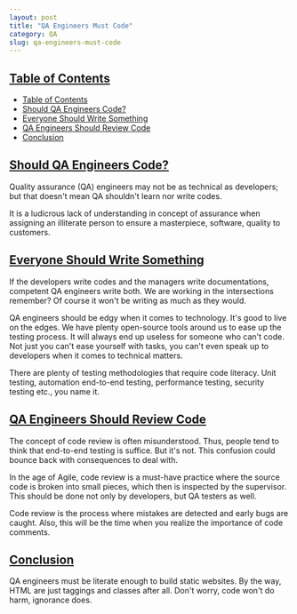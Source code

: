 ```yaml
---
layout: post
title: "QA Engineers Must Code"
category: QA
slug: qa-engineers-must-code
---
```


## [Table of Contents](#toc)
- [Table of Contents](#table-of-contents)
- [Should QA Engineers Code?](#should-qa-engineers-code)
- [Everyone Should Write Something](#everyone-should-write-something)
- [QA Engineers Should Review Code](#qa-engineers-should-review-code)
- [Conclusion](#conclusion)

## [Should QA Engineers Code?](#should-qa-engineers-code)

Quality assurance (QA) engineers may not be as technical as developers; but that doesn't mean QA shouldn't learn nor write codes. 

It is a ludicrous lack of understanding in concept of assurance when assigning an illiterate person to ensure a masterpiece, software, quality to customers.

## [Everyone Should Write Something](#everyone-should-write-something)

If the developers write codes and the managers write documentations, competent QA engineers write both. We are working in the intersections remember? Of course it won't be writing as much as they would.

QA engineers should be edgy when it comes to technology. It's good to live on the edges. We have plenty open-source tools around us to ease up the testing process. It will always end up useless for someone who can't code. Not just you can't ease yourself with tasks, you can't even speak up to developers when it comes to technical matters.

There are plenty of testing methodologies that require code literacy. Unit testing, automation end-to-end testing, performance testing, security testing etc., you name it.

## [QA Engineers Should Review Code](#qa-engineers-should-review-code)

The concept of code review is often misunderstood. Thus, people tend to think that end-to-end testing is suffice. But it's not. This confusion could bounce back with consequences to deal with.

In the age of Agile, code review is a must-have practice where the source code is broken into small pieces, which then is inspected by the supervisor. This should be done not only by developers, but QA testers as well.

Code review is the process where mistakes are detected and early bugs are caught. Also, this will be the time when you realize the importance of code comments.

## [Conclusion](#conclusion)

QA engineers must be literate enough to build static websites. By the way, HTML are just taggings and classes after all. Don't worry, code won't do harm, ignorance does.